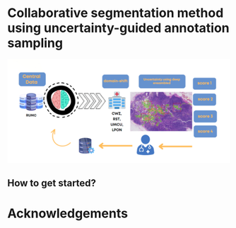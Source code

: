 
# Collaborative segmentation method using uncertainty-guided annotation sampling


![Overview](images/overview.PNG)


## 

## How to get started?


# Acknowledgements

